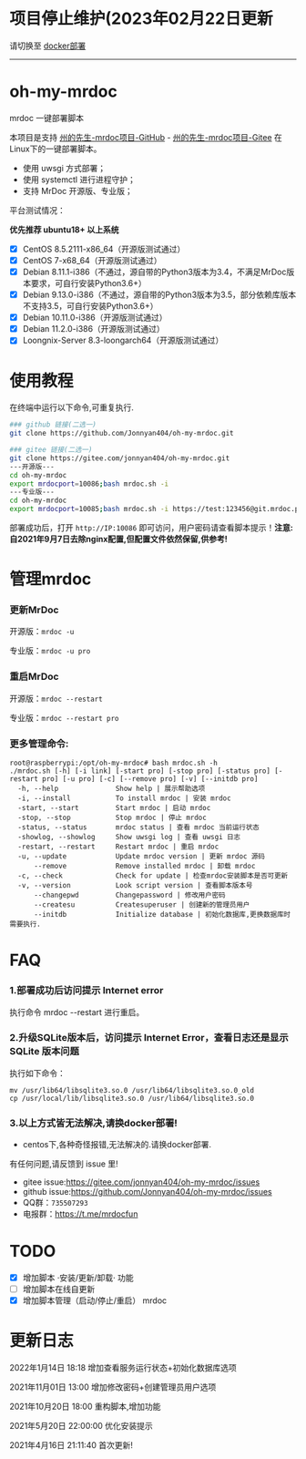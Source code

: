 # 项目停止维护(2023年02月22日更新

请切换至 [docker部署](https://www.mrdoc.fun/doc/18/)


---


# oh-my-mrdoc

mrdoc 一键部署脚本

本项目是支持 [州的先生-mrdoc项目-GitHub](https://github.com/zmister2016/MrDoc) - [州的先生-mrdoc项目-Gitee](https://gitee.com/zmister/MrDoc) 在Linux下的一键部署脚本。

- 使用 uwsgi 方式部署；
- 使用 systemctl 进行进程守护；
- 支持 MrDoc 开源版、专业版；

平台测试情况：

**优先推荐 ubuntu18+ 以上系统**

- [x] CentOS 8.5.2111-x86_64（开源版测试通过）
- [x] CentOS 7-x68_64（开源版测试通过）
- [x] Debian 8.11.1-i386（不通过，源自带的Python3版本为3.4，不满足MrDoc版本要求，可自行安装Python3.6+）
- [x] Debian 9.13.0-i386（不通过，源自带的Python3版本为3.5，部分依赖库版本不支持3.5，可自行安装Python3.6+）
- [x] Debian 10.11.0-i386（开源版测试通过）
- [x] Debian 11.2.0-i386（开源版测试通过）
- [x] Loongnix-Server 8.3-loongarch64（开源版测试通过）

# 使用教程

在终端中运行以下命令,可重复执行.


```bash
### github 链接(二选一)
git clone https://github.com/Jonnyan404/oh-my-mrdoc.git

### gitee 链接(二选一)
git clone https://gitee.com/jonnyan404/oh-my-mrdoc.git
---开源版---
cd oh-my-mrdoc
export mrdocport=10086;bash mrdoc.sh -i
---专业版---
cd oh-my-mrdoc
export mrdocport=10085;bash mrdoc.sh -i https://test:123456@git.mrdoc.pro/MrDoc/MrDocPro.git
```

部署成功后，打开 `http://IP:10086` 即可访问，用户密码请查看脚本提示！**注意:自2021年9月7日去除nginx配置,但配置文件依然保留,供参考!**

# 管理mrdoc

### 更新MrDoc

开源版：`mrdoc -u`

专业版：`mrdoc -u pro`

### 重启MrDoc

开源版：`mrdoc --restart`

专业版：`mrdoc --restart pro`

### 更多管理命令:

```
root@raspberrypi:/opt/oh-my-mrdoc# bash mrdoc.sh -h
./mrdoc.sh [-h] [-i link] [-start pro] [-stop pro] [-status pro] [-restart pro] [-u pro] [-c] [--remove pro] [-v] [--initdb pro]
  -h, --help              Show help | 展示帮助选项
  -i, --install           To install mrdoc | 安装 mrdoc
  -start, --start         Start mrdoc | 启动 mrdoc
  -stop, --stop           Stop mrdoc | 停止 mrdoc
  -status, --status       mrdoc status | 查看 mrdoc 当前运行状态
  -showlog, --showlog     Show uwsgi log | 查看 uwsgi 日志
  -restart, --restart     Restart mrdoc | 重启 mrdoc
  -u, --update            Update mrdoc version | 更新 mrdoc 源码
      --remove            Remove installed mrdoc | 卸载 mrdoc
  -c, --check             Check for update | 检查mrdoc安装脚本是否可更新
  -v, --version           Look script version | 查看脚本版本号
      --changepwd         Changepassword | 修改用户密码
      --createsu          Createsuperuser | 创建新的管理员用户
      --initdb            Initialize database | 初始化数据库,更换数据库时需要执行.
```

# FAQ

### 1.部署成功后访问提示 Internet error

执行命令 mrdoc --restart 进行重启。

### 2.升级SQLite版本后，访问提示 Internet Error，查看日志还是显示 SQLite 版本问题

执行如下命令：

```
mv /usr/lib64/libsqlite3.so.0 /usr/lib64/libsqlite3.so.0_old
cp /usr/local/lib/libsqlite3.so.0 /usr/lib64/libsqlite3.so.0
```

### 3.以上方式皆无法解决,请换docker部署!

- centos下,各种奇怪报错,无法解决的.请换docker部署.

有任何问题,请反馈到 issue 里!

- gitee issue:<https://gitee.com/jonnyan404/oh-my-mrdoc/issues>
- github issue:<https://github.com/Jonnyan404/oh-my-mrdoc/issues>
- QQ群：`735507293`
- 电报群：<https://t.me/mrdocfun>

# TODO

- [x] 增加脚本 ·安装/更新/卸载· 功能
- [ ] 增加脚本在线自更新
- [x] 增加脚本管理（启动/停止/重启） mrdoc

# 更新日志
2022年1月14日 18:18  增加查看服务运行状态+初始化数据库选项

2021年11月01日 13:00 增加修改密码+创建管理员用户选项

2021年10月20日 18:00 重构脚本,增加功能

2021年5月20日 22:00:00 优化安装提示

2021年4月16日 21:11:40 首次更新!
